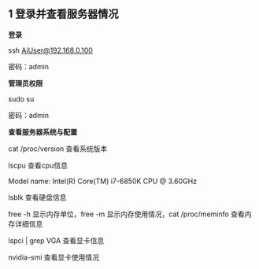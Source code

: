 ## 1 登录并查看服务器情况

**登录** 

ssh AiUser@192.168.0.100

密码：admin



**管理员权限**

sudo su

密码：admin



**查看服务器系统与配置** 

cat /proc/version  查看系统版本

lscpu  查看cpu信息

Model name: Intel(R) Core(TM) i7-6850K CPU @ 3.60GHz

lsblk  查看硬盘信息

free -h 显示内存单位，free -m 显示内存使用情况，cat /proc/meminfo 查看内存详细信息

lspci | grep VGA  查看显卡信息

nvidia-smi 查看显卡使用情况



